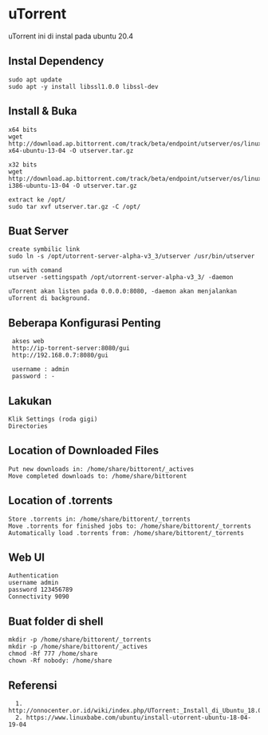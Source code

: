# uTorrent
uTorrent ini di instal pada ubuntu 20.4

## Instal Dependency

    sudo apt update
    sudo apt -y install libssl1.0.0 libssl-dev

## Install & Buka
  
    x64 bits
    wget http://download.ap.bittorrent.com/track/beta/endpoint/utserver/os/linux-x64-ubuntu-13-04 -O utserver.tar.gz

    x32 bits
    wget http://download.ap.bittorrent.com/track/beta/endpoint/utserver/os/linux-i386-ubuntu-13-04 -O utserver.tar.gz

    extract ke /opt/
    sudo tar xvf utserver.tar.gz -C /opt/

## Buat Server
    
    create symbilic link
    sudo ln -s /opt/utorrent-server-alpha-v3_3/utserver /usr/bin/utserver
    
    run with comand
    utserver -settingspath /opt/utorrent-server-alpha-v3_3/ -daemon
    
    uTorrent akan listen pada 0.0.0.0:8080, -daemon akan menjalankan uTorrent di background.
    
## Beberapa Konfigurasi Penting
      
     akses web
     http://ip-torrent-server:8080/gui
     http://192.168.0.7:8080/gui
     
     username : admin
     password : -
     
## Lakukan

    Klik Settings (roda gigi)
    Directories
    
    
## Location of Downloaded Files

    Put new downloads in: /home/share/bittorent/_actives
    Move completed downloads to: /home/share/bittorent


## Location of .torrents

    Store .torrents in: /home/share/bittorent/_torrents
    Move .torrents for finished jobs to: /home/share/bittorent/_torrents
    Automatically load .torrents from: /home/share/bittorent/_torrents
    

## Web UI

    Authentication
    username admin
    password 123456789
    Connectivity 9090
    
    
## Buat folder di shell
    
    mkdir -p /home/share/bittorent/_torrents
    mkdir -p /home/share/bittorent/_actives
    chmod -Rf 777 /home/share
    chown -Rf nobody: /home/share
    
   
   
 ## Referensi
 
      1. http://onnocenter.or.id/wiki/index.php/UTorrent:_Install_di_Ubuntu_18.04
      2. https://www.linuxbabe.com/ubuntu/install-utorrent-ubuntu-18-04-19-04
    
    
    
    
